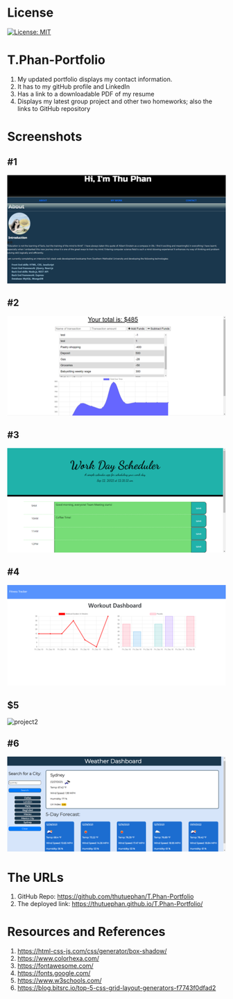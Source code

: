 # License
[![License: MIT](https://img.shields.io/badge/License-MIT-yellow.svg)](https://opensource.org/licenses/MIT)


# T.Phan-Portfolio
1. My updated portfolio displays my contact information.
2. It has to my gitHub profile and LinkedIn
3. Has a link to a downloadable PDF of my resume
4. Displays my latest group project and other two homeworks; also the links to GitHub repository

# Screenshots
## #1
![screenshot](https://github.com/thutuephan/T.Phan-Portfolio/blob/main/assets/images/screen1.png)
## #2
![budget](https://github.com/thutuephan/T.Phan-Portfolio/blob/main/assets/images/budget.png)
## #3
![dailyplanner](https://github.com/thutuephan/T.Phan-Portfolio/blob/main/assets/images/Capture-DailyPlanner1.PNG)
## #4
![fitness](https://github.com/thutuephan/T.Phan-Portfolio/blob/main/assets/images/fitness-dashboard2.png)
## $5
![project2](https://github.com/thutuephan/T.Phan-Portfolio/blob/main/assets/images/project2.png)

## #6
![weather](https://github.com/thutuephan/T.Phan-Portfolio/blob/main/assets/images/weather-dash1.png)



# The URLs
1. GitHub Repo: https://github.com/thutuephan/T.Phan-Portfolio
2. The deployed link: https://thutuephan.github.io/T.Phan-Portfolio/

# Resources and References
1. https://html-css-js.com/css/generator/box-shadow/
2. https://www.colorhexa.com/
3. https://fontawesome.com/
4. https://fonts.google.com/
5. https://www.w3schools.com/
6. https://blog.bitsrc.io/top-5-css-grid-layout-generators-f7743f0dfad2



